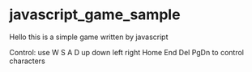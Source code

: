 # javascript_game_sample

Hello this is a simple game written by javascript

Control:
use W S A D up down left right Home End Del PgDn to control characters
